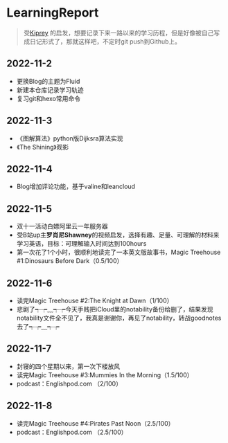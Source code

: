 # LearningReport

> 受[Kiprey](https://github.com/Kiprey/Skr_Learning/commits?author=Kiprey) 的启发，想要记录下来一路以来的学习历程，但是好像被自己写成日记形式了，那就这样吧，不定时git push到Github上。

## 2022-11-2

- 更换Blog的主题为Fluid
- 新建本仓库记录学习轨迹
- 复习git和hexo常用命令

## 2022-11-3

- 《图解算法》python版Dijksra算法实现
- 《The Shining》观影

## 2022-11-4

- Blog增加评论功能，基于valine和leancloud

## 2022-11-5

- 双十一活动白嫖阿里云一年服务器
- 受B站up主**罗肖尼Shawney**的视频启发，选择有趣、足量、可理解的材料来学习英语，目标：可理解输入时间达到100hours
- 第一次花了1个小时，很顺利地读完了一本英文版故事书，Magic Treehouse #1:Dinosaurs Before Dark（0.5/100）

## 2022-11-6

- 读完Magic Treehouse #2:The Knight at Dawn（1/100）
- 悲剧了┭┮﹏┭┮今天手贱把iCloud里的notability备份给删了，结果发现notability文件全不见了，我真是谢谢你，再见了notability，转战goodnotes去了┭┮﹏┭┮

## 2022-11-7

- 封寝的四个星期以来，第一次下楼放风
- 读完Magic Treehouse #3:Mummies In the Morning（1.5/100）
- podcast：Englishpod.com （2/100）

## 2022-11-8

- 读完Magic Treehouse #4:Pirates Past Noon（2.5/100）
- podcast：Englishpod.com （2.5/100）
